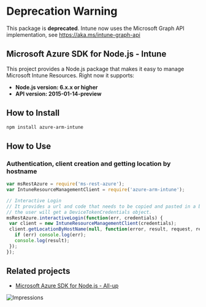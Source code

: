 # Deprecation Warning
This package is **deprecated**. Intune now uses the Microsoft Graph API implementation, see https://aka.ms/intune-graph-api

## Microsoft Azure SDK for Node.js - Intune

This project provides a Node.js package that makes it easy to manage Microsoft Intune Resources. Right now it supports:
- **Node.js version: 6.x.x or higher**
- **API version: 2015-01-14-preview**


## How to Install

```bash
npm install azure-arm-intune
```

## How to Use

### Authentication, client creation and getting location by hostname

 ```javascript
 var msRestAzure = require('ms-rest-azure');
 var IntuneResourceManagementClient = require('azure-arm-intune');

 // Interactive Login
 // It provides a url and code that needs to be copied and pasted in a browser and authenticated over there. If successful,
 // the user will get a DeviceTokenCredentials object.
 msRestAzure.interactiveLogin(function(err, credentials) {
  var client = new IntuneResourceManagementClient(credentials);
  client.getLocationByHostName(null, function(error, result, request, response) {
    if (err) console.log(err);
    console.log(result);
  });
 });
 ```

## Related projects

- [Microsoft Azure SDK for Node.js - All-up](https://github.com/WindowsAzure/azure-sdk-for-node)


![Impressions](https://azure-sdk-impressions.azurewebsites.net/api/impressions/azure-sdk-for-node%2Flib%2Fservices%2Fintune%2FREADME.png)
